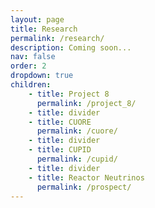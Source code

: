 ```yaml
---
layout: page
title: Research
permalink: /research/
description: Coming soon...
nav: false
order: 2
dropdown: true
children: 
    - title: Project 8
      permalink: /project_8/
    - title: divider
    - title: CUORE
      permalink: /cuore/
    - title: divider
    - title: CUPID
      permalink: /cupid/
    - title: divider
    - title: Reactor Neutrinos
      permalink: /prospect/
---
```


